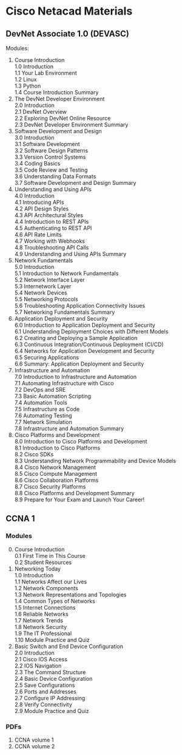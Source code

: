 # Cisco Netacad Materials

## DevNet Associate 1.0 (DEVASC)
Modules:
1. Course Introduction  
   1.0 Introduction  
   1.1 Your Lab Environment  
   1.2 Linux  
   1.3 Python  
   1.4 Course Introduction Summary  
2. The DevNet Developer Environment  
   2.0 Introduction  
   2.1 DevNet Overview  
   2.2 Exploring DevNet Online Resource  
   2.3 DevNet Developer Environment Summary  
3. Software Development and Design  
   3.0 Introduction  
   3.1 Software Development  
   3.2 Software Design Patterns  
   3.3 Version Control Systems  
   3.4 Coding Basics  
   3.5 Code Review and Testing  
   3.6 Understanding Data Formats  
   3.7 Software Development and Design Summary  
4. Understanding and Using APIs  
   4.0 Introduction  
   4.1 Introducing APIs  
   4.2 API Design Styles  
   4.3 API Architectural Styles  
   4.4 Introduction to REST APIs  
   4.5 Authenticating to REST API  
   4.6 API Rate Limits  
   4.7 Working with Webhooks  
   4.8 Troubleshooting API Calls  
   4.9 Understanding and Using APIs Summary
5. Network Fundamentals  
   5.0 Introduction  
   5.1 Introduction to Network Fundamentals  
   5.2 Network Interface Layer  
   5.3 Internetwork Layer  
   5.4 Network Devices  
   5.5 Networking Protocols  
   5.6 Troubleshooting Application Connectivity Issues  
   5.7 Networking Fundamentals Summary  
6. Application Deployment and Security  
   6.0 Introduction to Application Deployment and Security  
   6.1 Understanding Deployment Choices with Different Models  
   6.2 Creating and Deploying a Sample Application  
   6.3 Continuous Integration/Continuous Deployment (CI/CD)  
   6.4 Networks for Application Development and Security  
   6.5 Securing Applications  
   6.6 Summary: Application Deployment and Security  
7. Infrastructure and Automation  
   7.0 Introduction to Infrastructure and Automation  
   7.1 Automating Infrastructure with Cisco  
   7.2 DevOps and SRE  
   7.3 Basic Automation Scripting  
   7.4 Automation Tools  
   7.5 Infrastructure as Code  
   7.6 Automating Testing  
   7.7 Network Simulation  
   7.8 Infrastructure and Automation Summary  
8. Cisco Platforms and Development  
   8.0 Introduction to Cisco Platforms and Development  
   8.1 Introduction to Cisco Platforms  
   8.2 Cisco SDKs  
   8.3 Understanding Network Programmability and Device Models  
   8.4 Cisco Network Management  
   8.5 Cisco Compute Management  
   8.6 Cisco Collaboration Platforms  
   8.7 Cisco Security Platforms  
   8.8 Cisco Platforms and Development Summary  
   8.9 Prepare for Your Exam and Launch Your Career!

## CCNA 1
### Modules
0. Course Introduction  
   0.1 First Time in This Course    
   0.2 Student Resources
1. Networking Today  
   1.0 Introduction  
   1.1 Networks Affect our Lives  
   1.2 Network Components  
   1.3 Network Representations and Topologies  
   1.4 Common Types of Networks  
   1.5 Internet Connections  
   1.6 Reliable Networks  
   1.7 Network Trends  
   1.8 Network Security  
   1.9 The IT Professional  
   1.10 Module Practice and Quiz  
2. Basic Switch and End Device Configuration  
   2.0 Introduction  
   2.1 Cisco IOS Access  
   2.2 IOS Navigation  
   2.3 The Command Structure  
   2.4 Basic Device Configuration  
   2.5 Save Configurations  
   2.6 Ports and Addresses  
   2.7 Configure IP Addressing  
   2.8 Verify Connectivity  
   2.9 Module Practice and Quiz



### PDFs
1. CCNA volume 1
2. CCNA volume 2